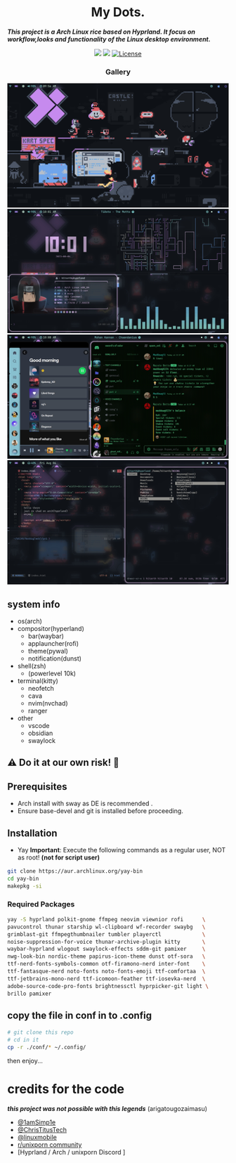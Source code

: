 
<div align="center"><h1><b>My Dots.</b></h1></div>

***This project is a Arch Linux rice based on Hyprland. It focus on workflow,looks and functionality of the Linux desktop environment.***

<div  align="center">
  
![](https://img.shields.io/github/stars/h1tarxeth/Dots?style=for-the-badge&logo=starship&color=83c5be&logoColor=D9E0EE&labelColor=252733)
![](https://img.shields.io/github/last-commit/h1tarxeth/Dots?&style=for-the-badge&color=006d77&logoColor=D9E0EE&labelColor=252733)
<a href="https://github.com/h1tarxeth/Dots_infinity_horizon/blob/main/LICENSE">
<img alt="License" src="https://img.shields.io/github/license/h1tarxeth/Dots?style=for-the-badge&logo=starship&color=1d3557&logoColor=D9E0EE&labelColor=252733" />
</a>
</div>

<div align="center"><h3><b>Gallery</b></h3></div>

![](https://github.com/h1tarxeth/Dots/blob/main/ScreenShots/1.jpeg)
![](https://github.com/h1tarxeth/Dots/blob/main/ScreenShots/3.jpeg)
![](https://github.com/h1tarxeth/Dots/blob/main/ScreenShots/4.jpeg)
![](https://github.com/h1tarxeth/Dots/blob/main/ScreenShots/6.jpeg)

## system info

- os(arch)
- compositor(hyperland)
  - bar(waybar)
  - applauncher(rofi)
  - theme(pywal)
  - notification(dunst)
- shell(zsh)
  - (powerlevel 10k)
- terminal(kitty)
  - neofetch
  - cava
  - nvim(nvchad)
  - ranger
- other
  - vscode
  - obsidian
  - swaylock

## ⚠️ **Do it at our own risk!** 🛑

## Prerequisites

- Arch install with sway as DE is recommended .
- Ensure base-devel and git is installed before proceeding.

## Installation

- Yay
**Important**: Execute the following commands as a regular user, NOT as root!
**(not for script user)**

``` bash
git clone https://aur.archlinux.org/yay-bin
cd yay-bin
makepkg -si
```

### Required Packages

``` bash
yay -S hyprland polkit-gnome ffmpeg neovim viewnior rofi      \
pavucontrol thunar starship wl-clipboard wf-recorder swaybg   \
grimblast-git ffmpegthumbnailer tumbler playerctl             \
noise-suppression-for-voice thunar-archive-plugin kitty       \
waybar-hyprland wlogout swaylock-effects sddm-git pamixer     \
nwg-look-bin nordic-theme papirus-icon-theme dunst otf-sora   \
ttf-nerd-fonts-symbols-common otf-firamono-nerd inter-font    \
ttf-fantasque-nerd noto-fonts noto-fonts-emoji ttf-comfortaa  \
ttf-jetbrains-mono-nerd ttf-icomoon-feather ttf-iosevka-nerd  \
adobe-source-code-pro-fonts brightnessctl hyprpicker-git light \
brillo pamixer 
```

## copy the file in conf in to .config

```bash
# git clone this repo
# cd in it 
cp -r ./conf/* ~/.config/

```
then enjoy...

# credits for the code

***this project was not possible with this legends***  (arigatougozaimasu)

- [@1amSimp1e](https://github.com/1amSimp1e)
- [@ChrisTitusTech](https://github.com/ChrisTitusTech)
- [@linuxmobile](https://github.com/linuxmobile)
- [r/unixporn community](https://www.reddit.com/r/unixporn/)
- [Hyprland / Arch / unixporn Discord ]
